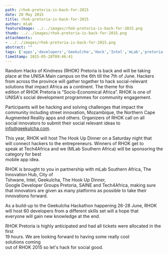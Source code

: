 ```yaml
---
path: /rhok-pretoria-is-back-for-2015
date: 28 May 2015
title: rhok-pretoria-is-back-for-2015
author: mlab
featureImage: ../../images/rhok-pretoria-is-back-for-2015.png
thumb: ../../images/rhok-pretoria-is-back-for-2015.png
attachments: 
- ../../images/rhok-pretoria-is-back-for-2015.png
abstract: ""
tags: ['apps','developers','Geekulcha','Hack','Intel','mLab','pretoria','RHoK','SAINE','Social good']
timeStamp: 2015-05-28T09:46:41
---
```


Random Hacks of Kindness (RHOK) Pretoria is back and will be taking  
place at the UNISA Main campus on the 6th till the 7th of June. Hackers  
from across the province will gather together to hack social-relevant  
solutions that impact Africa as a continent. The theme for this  
edition of RHOK Pretoria is “Socio-Economical Africa”. RHOK is one of  
UNISA's social development programmes for community engagement.  
  
Participants will be hacking and solving challenges that impact the  
community including street innovation, Mozambique, the Northern Cape  
Augmented Reality apps and others. Organizers of RHOK call on all  
social innovators to submit their social relevant ideas to  
[info@geekulcha.com](mailto:info@geekulcha.com).  
  
This year, RHOK will host The Hook Up Dinner on a Saturday night that  
will connect hackers to the entrepreneurs. Winners of RHOK get to  
speak at Tech4Africa and we (MLab Southern Africa) will be sponsoring the category for best  
mobile app idea.  
  
RHOK is brought to you in partnership with mLab Southern Africa, The Innovation Hub, City of  
Tshwane, Intel, Geekulcha, The Hook Up Dinner,  
Google Developer Groups Pretoria, SAINE and Tech4Africa, making sure  
that innovators are given as many platforms as possible to take their innovations forward.  
  
As a build-up to the Geekulcha Hackathon happening 26-28 June, RHOK  
will host 60 developers from a different skills set will a hope that  
everyone will gain new knowledge at the end.  
  
RHOK Pretoria is highly anticipated and had all tickets were allocated in the first  
19 hours. We are looking forward to having some really cool solutions coming  
out of RHOK 2015 so let's hack for social good.



